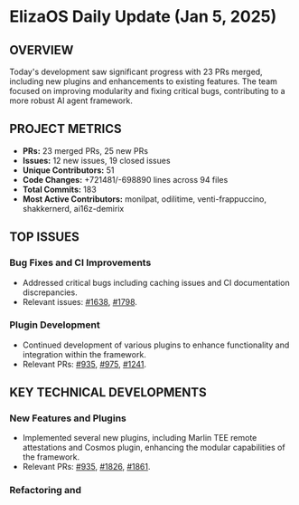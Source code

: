 # ElizaOS Daily Update (Jan 5, 2025)

## OVERVIEW 
Today's development saw significant progress with 23 PRs merged, including new plugins and enhancements to existing features. The team focused on improving modularity and fixing critical bugs, contributing to a more robust AI agent framework.

## PROJECT METRICS
- **PRs:** 23 merged PRs, 25 new PRs
- **Issues:** 12 new issues, 19 closed issues
- **Unique Contributors:** 51
- **Code Changes:** +721481/-698890 lines across 94 files
- **Total Commits:** 183
- **Most Active Contributors:** monilpat, odilitime, venti-frappuccino, shakkernerd, ai16z-demirix

## TOP ISSUES
### Bug Fixes and CI Improvements
- Addressed critical bugs including caching issues and CI documentation discrepancies.
- Relevant issues: [#1638](https://github.com/elizaos/eliza/issues/1638), [#1798](https://github.com/elizaos/eliza/issues/1798).

### Plugin Development
- Continued development of various plugins to enhance functionality and integration within the framework.
- Relevant PRs: [#935](https://github.com/elizaos/eliza/pull/935), [#975](https://github.com/elizaos/eliza/pull/975), [#1241](https://github.com/elizaos/eliza/pull/1241).

## KEY TECHNICAL DEVELOPMENTS
### New Features and Plugins
- Implemented several new plugins, including Marlin TEE remote attestations and Cosmos plugin, enhancing the modular capabilities of the framework.
- Relevant PRs: [#935](https://github.com/elizaos/eliza/pull/935), [#1826](https://github.com/elizaos/eliza/pull/1826), [#1861](https://github.com/elizaos/eliza/pull/1861).

### Refactoring and